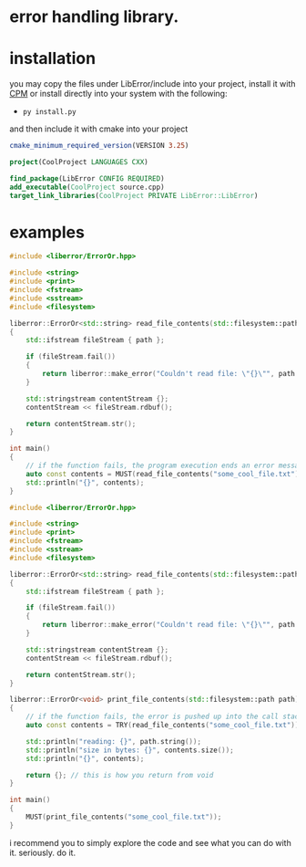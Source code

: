 # error handling library.

# installation

you may copy the files under LibError/include into your project, install it with [CPM](https://github.com/cpm-cmake/CPM.cmake) or install directly into your system with the following: 

* ``py install.py``

and then include it with cmake into your project

```cmake
cmake_minimum_required_version(VERSION 3.25)

project(CoolProject LANGUAGES CXX)

find_package(LibError CONFIG REQUIRED)
add_executable(CoolProject source.cpp)
target_link_libraries(CoolProject PRIVATE LibError::LibError)
```

# examples
```c++
#include <liberror/ErrorOr.hpp>

#include <string>
#include <print>
#include <fstream>
#include <sstream>
#include <filesystem>

liberror::ErrorOr<std::string> read_file_contents(std::filesystem::path path)
{
    std::ifstream fileStream { path };

    if (fileStream.fail())
    {
        return liberror::make_error("Couldn't read file: \"{}\"", path.string());
    }

    std::stringstream contentStream {};
    contentStream << fileStream.rdbuf();

    return contentStream.str();
}

int main()
{
    // if the function fails, the program execution ends an error message is given.
    auto const contents = MUST(read_file_contents("some_cool_file.txt");
    std::println("{}", contents);
}
```

```c++
#include <liberror/ErrorOr.hpp>

#include <string>
#include <print>
#include <fstream>
#include <sstream>
#include <filesystem>

liberror::ErrorOr<std::string> read_file_contents(std::filesystem::path path)
{
    std::ifstream fileStream { path };

    if (fileStream.fail())
    {
        return liberror::make_error("Couldn't read file: \"{}\"", path.string());
    }

    std::stringstream contentStream {};
    contentStream << fileStream.rdbuf();

    return contentStream.str();
}

liberror::ErrorOr<void> print_file_contents(std::filesystem::path path)
{
    // if the function fails, the error is pushed up into the call stack to be handled somewhere else.
    auto const contents = TRY(read_file_contents("some_cool_file.txt"));

    std::println("reading: {}", path.string());
    std::println("size in bytes: {}", contents.size());
    std::println("{}", contents);

    return {}; // this is how you return from void
}

int main()
{
    MUST(print_file_contents("some_cool_file.txt"));
}
```

i recommend you to simply explore the code and see what you can do with it. seriously. do it.
